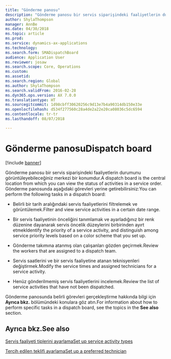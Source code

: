 ```yaml
---
title: "Gönderme panosu"
description: "Gönderme panosu bir servis siparişindeki faaliyetlerin durumunu görüntüleyebileceğiniz merkezi bir konumdur."
author: ShylaThompson
manager: AnnBe
ms.date: 04/30/2018
ms.topic: article
ms.prod: 
ms.service: dynamics-ax-applications
ms.technology: 
ms.search.form: SMADispatchBoard
audience: Application User
ms.reviewer: josaw
ms.search.scope: Core, Operations
ms.custom: 
ms.assetid: 
ms.search.region: Global
ms.author: ShylaThompson
ms.search.validFrom: 2016-02-28
ms.dyn365.ops.version: AX 7.0.0
ms.translationtype: HT
ms.sourcegitcommit: 1d98cbff30620256c9d13e7b4a90314db150e33e
ms.openlocfilehash: d534f277560c28a4de2a22e20ca08036c5dc6594
ms.contentlocale: tr-tr
ms.lasthandoff: 08/07/2018

---
```


#  <a name="dispatch-board"></a><span data-ttu-id="e09d9-103">Gönderme panosu</span><span class="sxs-lookup"><span data-stu-id="e09d9-103">Dispatch board</span></span> 

[!include [banner](../includes/banner.md)]

<span data-ttu-id="e09d9-104">Gönderme panosu bir servis siparişindeki faaliyetlerin durumunu görüntüleyebileceğiniz merkezi bir konumdur.</span><span class="sxs-lookup"><span data-stu-id="e09d9-104">A dispatch board is the central location from which you can view the status of activities in a service order.</span></span> <span data-ttu-id="e09d9-105">Gönderme panosunda aşağıdaki görevleri yerine getirebilirsiniz:</span><span class="sxs-lookup"><span data-stu-id="e09d9-105">You can perform the following tasks in a dispatch board:</span></span>

  - <span data-ttu-id="e09d9-106">Belirli bir tarih aralığındaki servis faaliyetlerini filtrelemek ve görüntülemek.</span><span class="sxs-lookup"><span data-stu-id="e09d9-106">Filter and view service activities in a certain date range.</span></span>

  - <span data-ttu-id="e09d9-107">Bir servis faaliyetinin önceliğini tanımlamak ve ayarladığınız bir renk düzenine dayanarak servis öncelik düzeylerini birbirinden ayırt etmek</span><span class="sxs-lookup"><span data-stu-id="e09d9-107">Identify the priority of a service activity, and distinguish among service priority levels based on a color scheme that you set up.</span></span>

  - <span data-ttu-id="e09d9-108">Gönderme takımına atanmış olan çalışanları gözden geçirmek.</span><span class="sxs-lookup"><span data-stu-id="e09d9-108">Review the workers that are assigned to a dispatch team.</span></span>

  - <span data-ttu-id="e09d9-109">Servis saatlerini ve bir servis faaliyetine atanan teknisyenleri değiştirmek.</span><span class="sxs-lookup"><span data-stu-id="e09d9-109">Modify the service times and assigned technicians for a service activity.</span></span>

  - <span data-ttu-id="e09d9-110">Henüz gönderilmemiş servis faaliyetlerini incelemek.</span><span class="sxs-lookup"><span data-stu-id="e09d9-110">Review the list of service activities that have not been dispatched.</span></span>

<span data-ttu-id="e09d9-111">Gönderme panosunda belirli görevleri gerçekleştirme hakkında bilgi için **Ayrıca bkz.** bölümündeki konulara göz atın.</span><span class="sxs-lookup"><span data-stu-id="e09d9-111">For information about how to perform specific tasks in a dispatch board, see the topics in the **See also** section.</span></span>

## <a name="see-also"></a><span data-ttu-id="e09d9-112">Ayrıca bkz.</span><span class="sxs-lookup"><span data-stu-id="e09d9-112">See also</span></span>

[<span data-ttu-id="e09d9-113">Servis faaliyeti tiplerini ayarlama</span><span class="sxs-lookup"><span data-stu-id="e09d9-113">Set up service activity types</span></span>](set-up-service-activity-types.md)

[<span data-ttu-id="e09d9-114">Tercih edilen teklifi ayarlama</span><span class="sxs-lookup"><span data-stu-id="e09d9-114">Set up a preferred technician</span></span>](set-up-preferred-technician.md)



  



